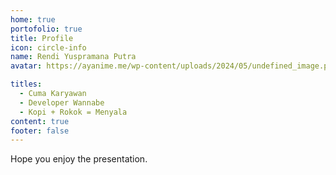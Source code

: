 ```yaml
---
home: true
portofolio: true
title: Profile
icon: circle-info
name: Rendi Yuspramana Putra
avatar: https://ayanime.me/wp-content/uploads/2024/05/undefined_image.png

titles:
  - Cuma Karyawan
  - Developer Wannabe
  - Kopi + Rokok = Menyala
content: true
footer: false
---
```


Hope you enjoy the presentation.